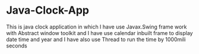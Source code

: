 # Java-Clock-App
This is java clock application in which I have use Javax.Swing frame work with Abstract window toolkit and I have use calendar inbuilt frame to display date time and year and I have also use Thread to run the time by 1000mili seconds 
